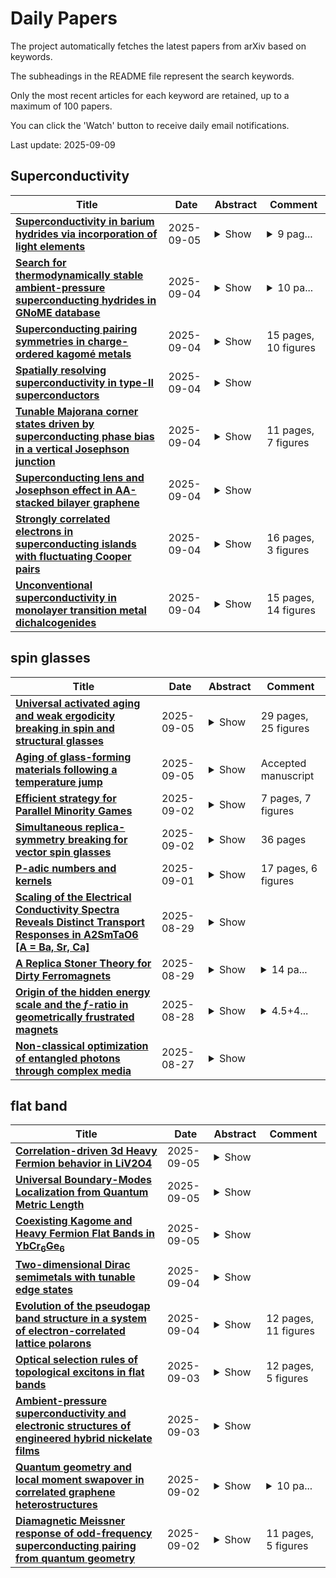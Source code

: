 # Daily Papers
The project automatically fetches the latest papers from arXiv based on keywords.

The subheadings in the README file represent the search keywords.

Only the most recent articles for each keyword are retained, up to a maximum of 100 papers.

You can click the 'Watch' button to receive daily email notifications.

Last update: 2025-09-09

## Superconductivity
| **Title** | **Date** | **Abstract** | **Comment** |
| --- | --- | --- | --- |
| **[Superconductivity in barium hydrides via incorporation of light elements](http://arxiv.org/abs/2412.09340v2)** | 2025-09-05 | <details><summary>Show</summary><p>Barium hydrides are of interest for their potential in both ionic conductivity and superconductivity. Recently, a superconducting hydride BaH$_{12}$ containing H$_2$ and H${_3}^{-1}$ molecular units was experimentally reported with a critical temperature $T_\text{c}$ of 20 K at 140 GPa [Nat Commun 12, 273 (2021)]. Herein, we combine ab initio methods with a rapid calculator of $T_\text{c}$ based on the networking value model to predict that the introduction of light elements, such as Be, can effectively expand the structure diversity and structure space of barium hydrides. Although molecular hydrogen units are still widely present in thermodynamically stable and metastable crystal structures, we find that a metastable phase of BeBaH$_8$ shows a high $T_\text{c}$ of 49 K at 100 GPa, which is only 38 meV/atom above the thermodynamic stability energy. This BeBaH$_8$ remains dynamically stable at 15 GPa. Furthermore, our study shows that increasing pressure can further elevate $T_\text{c}$ beyond 100 K by enhancing the electron-phonon coupling constant. Our study proposes a feasible method for broadening the structural landscape in the exploration of superconducting phases of barium hydrides.</p></details> | <details><summary>9 pag...</summary><p>9 pages and 5 figures in main text</p></details> |
| **[Search for thermodynamically stable ambient-pressure superconducting hydrides in GNoME database](http://arxiv.org/abs/2508.19781v2)** | 2025-09-04 | <details><summary>Show</summary><p>Hydrides are considered to be one of the most promising families of compounds for achieving high temperature superconductivity. However, there are very few experimental reports of ambient-pressure hydride superconductivity, and the superconducting critical temperatures ($T_{\rm c}$) are typically less than 10 K. At the same time several hydrides have been predicted to exhibit superconductivity around 100 K at ambient pressure but in thermodynamically unfavorable phases. In this work we aim at assessing the superconducting properties of thermodynamically stable hydride superconductors at room pressure by investigating the GNoME material database, which has been recently released and includes thousands of hydrides thermodynamically stable at 0K. To scan this large material space we have adopted a multi stage approach which combines machine learning for a fast initial evaluation and cutting edge ab initio methods to obtain a reliable estimation of ($T_{\rm c}$). Ultimately we have identified 22 cubic hydrides with ($T_{\rm c}$) above 4.2~K and reach a maximum ($T_{\rm c}$) of 17 K. While these critical temperatures are modest in comparison to some recent predictions, the systems where they are found, being stable, are likely to be experimentally accessible and of potential technological relevance.</p></details> | <details><summary>10 pa...</summary><p>10 pages, 5 figures in main text</p></details> |
| **[Superconducting pairing symmetries in charge-ordered kagomé metals](http://arxiv.org/abs/2509.04571v1)** | 2025-09-04 | <details><summary>Show</summary><p>We investigate the superconducting state in a kagom\'e lattice, with intertwined charge order and time-reversal symmetry-breaking loop current, using self-consistent Bogoliubov-de Gennes formalism to find the emergent pairing symmetries. Using local and nearest-neighbor attractive interactions, treated within Hartree-Fock mean-field approximation, we obtain all possible pairing symmetries in position space. Our findings indicate that the uniform $s$-wave symmetry, arising in the absence of the charge order and the loop current, modifies to a pair density wave of $s$-wave symmetry of 2$\times$2 lattice periodicity in the presence of the charge order, and a chiral pair density wave of $d_{x^2-y^2}\!+\!id_{xy}$-wave symmetry of the same 2$\times$2 periodicity in the presence of the charge order and loop current order, in both onsite and nearest-neighbor channels. In the absence of inversion symmetry, such as in the thin-film geometry, Rashba spin-orbit coupling appears, inducing an additional nearest-neighbor triplet $p_x\pm ip_y$-wave pairing. The results are relevant to superconductivity found in $A$V$_{3}$Sb$_{5}$ ($A$ = K, Rb, Cs), coexisting with a charge order that breaks time-reversal symmetry. We discuss fingerprints of these different pairing symmetries in scanning tunneling microscopy experiments.</p></details> | 15 pages, 10 figures |
| **[Spatially resolving superconductivity in type-II superconductors](http://arxiv.org/abs/2310.20017v2)** | 2025-09-04 | <details><summary>Show</summary><p>Superconductivity is identified by the emergence of a macroscopic zero-resistance state, typically inferred from a vanishing four-probe voltage at finite current. That inference assumes spatially uniform conduction-e.g., at least one continuous superconducting path between the current leads and voltage electrodes that sample a finite potential gradient-and can fail if the drive current bypasses the electrodes or if narrow filaments short the current contacts. Here we introduce a methodology to test these assumptions in superconductors, by using spatially resolved measurements of local variations in dc using cryogenic conductive atomic-force microscopy (cAFM). Using Fe(Se,Te) as a model system, we find that despite bulk measurements consistent with a homogeneous superconducting state, the material exhibits a heterogeneous conducting landscape: micrometre-scale superconducting regions coexist with relatively insulating areas. We further show that cAFM resolves conductance fluctuations at 20 K (> TC) that vary between repeated scans, consistent with expectations for short-lived, pre-formed Cooper pairs in the BCS-BEC crossover regime. These results establish cAFM as a practical tool to validate assumptions underlying four-probe transport and underscore the need for direct spatial probes in materials whose macroscopic response can conceal nanoscale inhomogeneity. Accurate identification of macroscopic properties is critical for materials classes like superconductors that are defined by their macroscopic properties.</p></details> |  |
| **[Tunable Majorana corner states driven by superconducting phase bias in a vertical Josephson junction](http://arxiv.org/abs/2509.03949v1)** | 2025-09-04 | <details><summary>Show</summary><p>The realization and manipulation of Majorana zero modes is a key step in achieving topological quantum computation. In this paper, we demonstrate the existence of Majorana corner states in a superconductor-insulators-superconductor vertical Josephson junction. The position of these Majorana corner states can be precisely and easily controlled by the superconducting phase bias, which be confirmed through both numerical and edge state theoretical analysis. In addition, we propose a protocol for achieving topological braiding of the Majorana corner states in a system of three circular vertical Josephson junctions. Our findings advance the field of topological quantum computation by providing new insights into the efficient and precise manipulation of Majorana corner states.</p></details> | 11 pages, 7 figures |
| **[Superconducting lens and Josephson effect in AA-stacked bilayer graphene](http://arxiv.org/abs/2509.03915v1)** | 2025-09-04 | <details><summary>Show</summary><p>We study the superconducting transport phenomena, involving lensing effect and supercurrent in AA-stacked bilayer graphene, which is characterized by a linear gapless band with two shifted Dirac cones. Our findings indicate that cross Andreev reflection and Josephson current occur exclusively within the intracone process, while intercone scatterings are strictly prohibited. The normal/superconductor/normal junction can act as a superconducting lens for the upper and lower cones. Depending on cone index, the transmitted electrons and holes can be focused, collimated or diverged by adjusting the gate voltages. In superconductor/normal/superconductor junction, due to interlayer coupling, the critical currents of the two cones exhibit distinct oscillation periods with junction width, leading to an irregular oscillation of the total critical current. Furthermore, the oscillations of critical currents with exchange field maintain a stable phase difference of one quarter period between the two cones. Consequently, a cone-dependent 0-\pi transition is achieved in this Josephson junction.</p></details> |  |
| **[Strongly correlated electrons in superconducting islands with fluctuating Cooper pairs](http://arxiv.org/abs/2509.03908v1)** | 2025-09-04 | <details><summary>Show</summary><p>We present a particle-number conserving theory for many-body effects in mesoscopic superconducting islands connected to normal electrodes, which explicitly includes quantum fluctuations of Cooper pairs in the condensate. Beyond previous BCS mean-field descriptions, our theory can precisely treat the pairing and Coulomb interactions over an unprecedentedly broad range of parameters by using the numerical renormalization group method. On increasing the ratio of pairing to Coulomb interactions, the low-energy physics of the system evolves from the spin Kondo to mixed valence regimes and eventually reaches an anisotropic charge Kondo phase, while a crossover from $1e$- to $2e$-periodic Coulomb blockade of transport is revealed at high temperatures. For weak pairing, the superconducting condensate is frozen in the local spin-flip processes but fluctuates in the virtual excitations, yielding an enhanced spin Kondo temperature. For strong pairing, massive fluctuations of Cooper pairs are crucial for establishing charge Kondo correlations whose Kondo temperature rapidly decreases with the pairing interaction. Surprisingly, a charge-exchange induced local field may occur even at the charge degenerate point, thereby destroying the charge Kondo effect. These are demonstrated in the spectral and transport properties of the island.</p></details> | 16 pages, 3 figures |
| **[Unconventional superconductivity in monolayer transition metal dichalcogenides](http://arxiv.org/abs/2509.03907v1)** | 2025-09-04 | <details><summary>Show</summary><p>A variety of experimental observations in monolayer transition metal dichalcogenide superconductors with Ising spin-orbit coupling suggest the presence of an unconventional superconducting pairing mechanism. Some of these experiments include observation of Leggett modes and a nodal superconducting gap in STM experiments, a large in-plane upper critical field compared to the Pauli limit, and the observation of a two-fold gap anisotropy in magnetoresistance measurements. Here, we propose a superconducting pairing mechanism mediated by spin and charge fluctuations and identify the dominant superconducting instability relevant to monolayer TaS$_2$. We then explore the effect of an additional electron-phonon pairing contribution, and compare our results with recent experimental findings. In particular, our theory stabilizes a superconducting ground state with nodal-like density of states that agrees with STM experiments. The theory obtains a large in-plane upper critical field due to a combination of Ising spin-orbit coupling and even-odd parity mixing in the superconducting state. Further, we find that an in-plane magnetic field splits the degeneracy of the superconducting ground state, and the resulting two-fold symmetric superconducting order parameter could explain the gap anisotropy observed in magnetoresistance experiments. Overall, the proposed theoretical pairing model can reconcile diverse experimental observations and remains consistent with observations on other dichalcogenide superconductors such as monolayer NbSe$_2$.</p></details> | 15 pages, 14 figures |

## spin glasses
| **Title** | **Date** | **Abstract** | **Comment** |
| --- | --- | --- | --- |
| **[Universal activated aging and weak ergodicity breaking in spin and structural glasses](http://arxiv.org/abs/2501.00338v3)** | 2025-09-05 | <details><summary>Show</summary><p>Glasses possess complex energy landscapes and exhibit non-equilibrium aging dynamics. Here, we propose a generalized trap model for activated aging based on a key static property of the energy landscape: the distribution of energy barriers. Our theory predicts that, upon cooling, weak ergodicity breaking (WEB) in quenching dynamics occurs prior to strong ergodicity breaking in equilibrium dynamics.Furthermore, the theory indicates that the characteristic size of activation clusters can be deduced from the logarithmic decay of the time-correlation function. We rigorously test the model's assumptions and predictions using the simplest spin glass model - the random energy model. The predicted aging behavior is also universally observed in paradigmatic structural glasses, including the Weeks-Chandler-Andersen (WCA) model and amorphous silica. Remarkably, applying our framework to the WCA model allows us to extract a static length from the non equilibrium dynamics, extending its observable growth range from a mere factor of 2-3 to a full order of magnitude and providing supportive evidence for the random first-order transition scenario. Finally, we propose a unified ergodic-WEB phase diagram for aging dynamics in general glassy systems.</p></details> | 29 pages, 25 figures |
| **[Aging of glass-forming materials following a temperature jump](http://arxiv.org/abs/2509.03022v2)** | 2025-09-05 | <details><summary>Show</summary><p>Physical aging is one of the non-equilibrium phenomena where physical properties change over time due to structural relaxation. Aging in spin glass systems has been explained by a trap model on the temperature-independent energy landscape. Meanwhile, in the free energy landscape (FEL) approach to aging phenomena, it is assumed that the FEL responds to temperature changes with a time delay. In this paper, aging in a glass forming model in which both the trapping effect and the delayed response of the FEL exist is studied after the temperature is changed. It is confirmed that the trapping effect gives rise to Type-I aging where the relaxation time increases with waiting time regardless of the direction of temperature change, and that the delayed response of the FEL produces Type-II aging where the waiting-time dependence of the relaxation time depends on the direction of temperature change. When both effects exist and the response time of the FEL is appropriate, these effects can be differentiated in the short-time behavior of the temporal relaxation time. It is argued that the material time or the internal clock and the fictive temperature introduced phenomenologically are understood as the concepts describing the delayed response of the FEL to temperature change.</p></details> | Accepted manuscript |
| **[Efficient strategy for Parallel Minority Games](http://arxiv.org/abs/2509.02770v1)** | 2025-09-02 | <details><summary>Show</summary><p>We study the parallel Minority Game, where a group of agents, each having two choices, try to independently decide on a strategy such that they stay on minority between their own two choices. However, there are multiple such groups of agents, and some of them have common choices. This overlap brings in additional competition among the agents making the variance reduction a complex optimization problem. We study multiple stochastic strategies and find that the most efficient strategy is the one where the agents have just the memory of their last visit to the their alternative choice. The resulting dynamics, even though giving the lowest population variance among the strategies studied here, end up in a frozen state. However, the frozen state does not bring the the variance to its lowest possible value; a situation qualitatively analogous to spin-glass systems.</p></details> | 7 pages, 7 figures |
| **[Simultaneous replica-symmetry breaking for vector spin glasses](http://arxiv.org/abs/2411.14105v2)** | 2025-09-02 | <details><summary>Show</summary><p>We consider mean-field vector spin glasses with possibly non-convex interactions. Up to a small perturbation of the parameters defining the model, the asymptotic behavior of the Gibbs measure is described in terms of a critical point of an explicit functional. In this paper, we study some properties of these critical points. Under modest assumptions ensuring that different types of spins interact, we show that the replica-symmetry-breaking structures of the different types of spins are in one-to-one correspondence with one another. For instance, if some type of spins displays one level of replica-symmetry breaking, then so do all the other types of spins. This extends the recent results of [Electronic Journal of Probability, 27:1-75, 2022] and [Comm. Math. Phys., 394(3):1101-1152, 2022] that were obtained in the case of multi-species spherical spin glasses with convex interactions.</p></details> | 36 pages |
| **[P-adic numbers and kernels](http://arxiv.org/abs/2411.15377v2)** | 2025-09-01 | <details><summary>Show</summary><p>We discuss the relation between p-adic numbers and kernels in view of a recent large deviation theory for mean-field spin glasses. As an application we show several fundamental properties of numerical bases in kernel language. In particular, we show that the Derrida's Generalized Random Energy Model can be interpreted as a (random) numerical base. We also show an application to the Primon gas and the Riemann Zeta Function.</p></details> | 17 pages, 6 figures |
| **[Scaling of the Electrical Conductivity Spectra Reveals Distinct Transport Responses in A2SmTaO6 [A = Ba, Sr, Ca]](http://arxiv.org/abs/2508.21621v1)** | 2025-08-29 | <details><summary>Show</summary><p>Disorder plays an important role in materials science, influencing material behavior across different length scales. Imperfections like vacancies, atomic substitutions, lattice distortions, and microstructural inhomogeneities, disrupt ideal periodicity thereby altering physical properties. Analogous to spin-glass systems, electrical 'glassiness' arises when charge carriers confront disordered energy landscapes, leading to a broad range of relaxation times, especially in polycrystalline materials where dipoles experience competing exchange interactions. Complex impedance, permittivity, and electric modulus distill out separate resistive and capacitive effects, offering insights into how microstructural inhomogeneities affects conduction mechanism. In polycrystalline double perovskites A2SmTaO6 (A = Ba, Ca), with a power law driven ac conductivity, the hopping and relaxation of carriers is affected by both grains and grain boundaries. Scaling of ac conductivity and impedance response reveals correlation between conduction and relaxation timescales. The inhomogeneities in local energy landscape of 'frustrated' dipoles restrict the 'universality' of conduction mechanism across the bulk length scale.</p></details> |  |
| **[A Replica Stoner Theory for Dirty Ferromagnets](http://arxiv.org/abs/2508.20724v2)** | 2025-08-29 | <details><summary>Show</summary><p>This paper investigates the effect of disorder on a ferromagnetic metal with repulsive interactions. We assume that, in the clean limit, the ferromagnetic state can be described by Stoner mean-field theory and study how disorder affects the the system by using a combined replica + Stoner mean-field approach. At zero temperature, we find that a replica-symmetric ferromagnetic mean-field solution exists in the presence of disorder with a modified Stoner criteria where the ferromagnetism is enhanced by disorder. At finite temperature, a Landau theory is employed to construct the phase diagram, revealing that beyond a critical disorder strength, a spin-glass phase may exist between the high-temperature paramagnetic phase and the low-temperature ferromagnetic phase. For weak (repulsive) interaction where the system is non-ferromagnetic in the clean limit, the possibility of a disordered-induced ferromagnetic ground state is observed both at zero temperature and finite temperature. The potential applicability of this framework to realistic materials is briefly discussed.</p></details> | <details><summary>14 pa...</summary><p>14 pages, 3 figures, submitted to Physical Review B</p></details> |
| **[Origin of the hidden energy scale and the $f$-ratio in geometrically frustrated magnets](http://arxiv.org/abs/2406.12966v4)** | 2025-08-28 | <details><summary>Show</summary><p>Sufficiently clean geometrically frustrated (GF) magnets are the largest class of candidate materials that may host quantum spin liquids (QSLs). Some of them have been shown to exhibit spin-glass freezing, potentially precluding QSLs, at the "hidden energy scale", which is significantly lower than the microscopic energy scale of spin interactions. Here, we investigate the origin of the hidden energy scale and its relationship to the $f$-ratio, the figure of merit for the degree of frustration in GF magnetic materials. The available experimental and numerical data provide evidence that GF magnets display, universally, two distinct temperature scales in the specific heat, the lowest of which is of the order of the hidden energy scale $T^*$. We argue that this scale is determined by non-magnetic excitations, similar to spin exchanges in chains of spins. The collective entropy of such excitations matches the entropy of the ground states of the Ising model on the same lattice, which provides a way to verify the proposed scenario in experiment. We demonstrate that in the presence of quenched disorder, a broad class of materials exhibits spin-glass freezing at temperatures of order $T^*$, in accordance with experimental observations. As $T^*$ is a property of the clean GF medium, it leads to a constraint on the $f$-ratio.</p></details> | <details><summary>4.5+4...</summary><p>4.5+4.5 pages, 2+2 figures, 2 tables</p></details> |
| **[Non-classical optimization of entangled photons through complex media](http://arxiv.org/abs/2503.24283v2)** | 2025-08-27 | <details><summary>Show</summary><p>Optimization approaches are ubiquitous in physics. In optics, they are key to manipulating light through complex media, enabling applications ranging from imaging to photonic simulators. In most demonstrations, however, the optimization process is implemented using classical coherent light, leading to a purely classical solution. Here we introduce the concept of optical non-classical optimization in complex media. We experimentally demonstrate the control and refocusing of non-classical light -- namely, entangled photon pairs -- through a scattering medium by directly optimizing the output coincidence rate. The optimal solutions found with this approach differ from those obtained using classical optimization, a result of entanglement in the input state. Beyond imaging, this genuinely non-classical optimization method has potential to tackle complex problems, as we show by simulating a spin-glass model with multi-spin interactions.</p></details> |  |

## flat band
| **Title** | **Date** | **Abstract** | **Comment** |
| --- | --- | --- | --- |
| **[Correlation-driven 3d Heavy Fermion behavior in LiV2O4](http://arxiv.org/abs/2509.05237v1)** | 2025-09-05 | <details><summary>Show</summary><p>LiV2O4 is a spinel-structured compound that stands out as the first known 3d-electron system exhibiting typical heavy fermion behavior. A central question is how such strong mass renormalization emerges in the absence of f-electrons. In this work, we investigate the three-dimensional electronic structure of LiV2O4 thin films using angle-resolved photoemission spectroscopy (ARPES). We identify that an electron-like flat band is derived from a1g orbitals, along with a highly dispersive e'g band strongly coupled with phonons. The overall agreement with dynamical mean-field theory (DMFT) calculations highlights the essential role of inter-orbital Hund's coupling in reducing the a1g bandwidth to 25 meV, approaching a Mott state. Notably, we find that heavy-fermion behavior arises from additional renormalization at the a1g band near the Fermi level, likely driven by many-body interactions at energy scales down to a few meV and potentially linked to geometric frustration inherent to the spinel lattice. These results provide crucial insights into the origin of the heavy fermion behavior in 3d-electron systems.</p></details> |  |
| **[Universal Boundary-Modes Localization from Quantum Metric Length](http://arxiv.org/abs/2509.05114v1)** | 2025-09-05 | <details><summary>Show</summary><p>The presence of localized boundary modes is an unambiguous hallmark of topological quantum matter. While these modes are typically protected by topological invariants such as the Chern number, here we demonstrate that the {\it quantum metric length} (QML), a quantity inherent in multi-band topological systems, governs the spatial extent of flat-band topological boundary modes. We introduce a framework for constructing topological flat bands from degenerate manifolds with large quantum metric and find that the boundary modes exhibit dual phases of spatial behaviors: a conventional oscillatory decay arising from bare band dispersion, followed by another exponential decay controlled by quantum geometry. Crucially, the QML, derived from the quantum metric of the degenerate manifolds, sets a lower bound on the spatial spread of boundary states in the flat-band limit. Applying our framework to concrete models, we validate the universal role of the QML in shaping the long-range behavior of topological boundary modes. Furthermore, by tuning the QML, we unveil extraordinary non-local transport phenomena, including QML-shaped quantum Hall plateaus and anomalous Fraunhofer patterns. Our theoretical framework paves the way for engineering boundary-modes localization in topological flat-band systems.</p></details> |  |
| **[Coexisting Kagome and Heavy Fermion Flat Bands in YbCr$_6$Ge$_6$](http://arxiv.org/abs/2509.04902v1)** | 2025-09-05 | <details><summary>Show</summary><p>Flat bands, emergent in strongly correlated electron systems, stand at the frontier of condensed matter physics, providing fertile ground for unconventional quantum phases. Recent observations of dispersionless bands at the Fermi level in kagome lattice open the possibility of unifying the disjoint paradigms of topology and correlation-driven heavy fermion liquids. Here, we report the unprecedented coexistence of these mechanisms in the layered kagome metal YbCr6Ge6. At high temperatures, an intrinsic kagome flat band-arising from the frustrated hopping on the kagome lattice-dominates the Fermi level. Upon cooling, localized Yb 4f-states hybridize with the topological kagome flat bands, transforming this state into the Kondo resonance states that are nearly dispersionless across the entire Brillouin zone. Crystalline symmetry forbids hybridization along specific high-symmetry lines, which stabilizes Dirac crossings of heavy-fermion character. Topological analysis of the resulting gaps reveals both trivial and nontrivial Z2 invariants, establishing the emergence of a Dirac-Kondo semimetal phase. Taken together, these results identify YbCr6Ge6 as a prototype of a topological heavy-fermion system and a platform where geometric frustration, strong correlations, and topology converge, with broad implications for correlated quantum matter.</p></details> |  |
| **[Two-dimensional Dirac semimetals with tunable edge states](http://arxiv.org/abs/2509.03943v1)** | 2025-09-04 | <details><summary>Show</summary><p>We theoretically propose a design for two-dimensional Dirac semimetals using a bilayer-modified Bernevig-Hughes-Zhang (BHZ) model. By introducing new sites into the BHZ model, we engineer flat bands at the Fermi energy. In the bilayer system, interlayer coupling separates these flat bands, resulting in two Dirac points that preserve time-reversal and inversion symmetries. Two Dirac points are connected by a one-dimensional Fermi arc edge state, whose bound nature is confirmed by quantized transmission resonance peaks. Notably, the position of the Dirac points can be precisely tuned by adjusting interlayer coupling strengths and symmetries.</p></details> |  |
| **[Evolution of the pseudogap band structure in a system of electron-correlated lattice polarons](http://arxiv.org/abs/2503.06018v2)** | 2025-09-04 | <details><summary>Show</summary><p>The evolution of the role of lattice vibrations in the formation of the pseudogap state in strongly correlated electron systems has been investigated concerning changes in the electron-phonon coupling parameters and the concentration of doped charge carriers. We apply the polaronic version of the generalized tight-binding method to analyze the band structure of a realistic multiband two-dimensional model that incorporates the electron-lattice contributions of both Holstein and Peierls types. It has been demonstrated that the emergence of polaronic effects begins with the modulation of spectral function intensity. However, within a specific region of the phase diagram, a significant transformation of the electron band structure and pseudogap state occurs. It results from coherent polaron excitations that create a partially flat band near the Fermi level. This process leads to a change in the topology of the Fermi surface and the emergence of corresponding features in the density of states.</p></details> | 12 pages, 11 figures |
| **[Optical selection rules of topological excitons in flat bands](http://arxiv.org/abs/2509.03601v1)** | 2025-09-03 | <details><summary>Show</summary><p>Topological excitons are superpositions of electron-hole pair states with an envelope wavefunction that has finite vorticity in momentum space, dictated by the topology of the electronic bands. We derive the optical selection rules for topological excitons in flat bands, considering different topological two-band models: a family of Hamiltonians with skyrmion pseudo-spin textures, the flattened BHZ model for a single spin, which can have a net Chern number, and the flattened Haldane model. We derive the selection rules for these three models accounting for short-range interactions. We also consider the non-hydrogenic spectrum of excitons in the single-spin flattened BHZ model with Coulomb interactions. We show that for the case of two flat bands with skyrmion pseudo-spin textures, all excitons are bright, and the handedness of the light that couples to them is fixed by the vorticity of the pseudo-spin texture. For the single-spin flattened BHZ model, we show that bright excitons couple to circularly polarized light, regardless the range of the interactions. In the flattened Haldane model, we find that topological excitons couple to elliptically polarized light. We obtain the phase diagram for the polarization of light in this model as a function of the microscopic parameters of the Hamiltonian.</p></details> | 12 pages, 5 figures |
| **[Ambient-pressure superconductivity and electronic structures of engineered hybrid nickelate films](http://arxiv.org/abs/2509.03502v1)** | 2025-09-03 | <details><summary>Show</summary><p>Ruddlesden-Popper (RP) nickelates have emerged as a crucial platform for exploring the mechanisms of high-temperature superconductivity. However, the Fermi surface topology required for superconductivity remains elusive. Here, we report the thin film growth and ambient-pressure superconductivity of both hybrid monolayer-bilayer (1212) and pure bilayer (2222) structures, together with the absence of superconductivity in hybrid monolayer-trilayer (1313) structure, under identical compressive epitaxial strain. The onset superconducting transition temperature is up to 50 K, exceeding the McMillan limit, in the 1212 structure. Angle-resolved photoemission spectroscopy reveals key Fermi surface differences in these atomically-engineered structures. In superconducting 1212 and 2222 films, a dispersive hole-like band (i.e. the {\gamma} band) crosses the Fermi level, surrounding the Brillouin zone corner. In contrast, the top of the {\gamma} flat band is observed ~70 meV below the Fermi level in the non-superconducting 1313 films. Our findings expand the family of ambient-pressure nickelate superconductors and establish a connection between structural configuration, electronic structure, and the emergence of superconductivity in nickelates.</p></details> |  |
| **[Quantum geometry and local moment swapover in correlated graphene heterostructures](http://arxiv.org/abs/2503.03700v2)** | 2025-09-02 | <details><summary>Show</summary><p>Graphene-based multilayer systems serve as versatile platforms for exploring the interplay between electron correlation and topology, thanks to distinctive low-energy bands marked by significant quantum metric and Berry curvature from graphene's Dirac bands. Here, we investigate Mott physics and local spin moments in Dirac bands hybridized with a flat band of localized orbitals in functionalized graphene. Via hybridization control, a topological transition is realized between two symmetry-distinct site-selective Mott states featuring local moments in different Wyckoff positions, with a geometrically enforced metallic state emerging in between. We find that this geometrically controlled local moment ``swapover'' and associated metal-insulator physics may be realized through proximity coupling of epitaxial graphene on SiC(0001) with group IV intercalants, where the Mott state faces geometrical obstruction in the large-hybridization limit. Our work shows that chemically functionalized graphene provides a correlated electron platform, very similar to the topological heavy fermions in graphene moir\'e systems but at significantly enhanced characteristic energy scales.</p></details> | <details><summary>10 pa...</summary><p>10 pages, 4 figures + supplement with 11 pages, 9 figures</p></details> |
| **[Diamagnetic Meissner response of odd-frequency superconducting pairing from quantum geometry](http://arxiv.org/abs/2509.02243v1)** | 2025-09-02 | <details><summary>Show</summary><p>We investigate the role of quantum geometry in the Meissner response for odd-frequency superconducting pairs in multiband systems. Odd-frequency pairing is traditionally associated with a paramagnetic Meissner response, which raises questions about the stability of the superconducting phase, especially in multiband systems where odd-frequency pairing is ubiquitous. Using analytical calculations in a general two-band, we show that the quantum geometric contribution to the Meissner response from odd-frequency pairs is always diamagnetic for its interband processes, while intraband processes always yield a paramagnetic response. With odd-frequency pairing itself generated by interband pairing, an overall diamagnetic response may often be anticipated. We confirm these results with numerical calculations of models with both flat and dispersive bands. In flat band systems, where geometric effects dominate, the diamagnetic odd-frequency response can even exceed the even-frequency contribution, making odd-frequency pairs the primary source of the diamagnetic Meissner response. In a dispersive two-band system with finite quantum geometry, we similarly find a robust diamagnetic contribution from odd-frequency pairing, even when the total response turns paramagnetic due to even-frequency contributions. These results establish that quantum geometry stabilizes odd-frequency superconductivity and also identify flat-band materials as candidates for realizing odd-frequency superconductivity with a diamagnetic Meissner effect.</p></details> | 11 pages, 5 figures |

